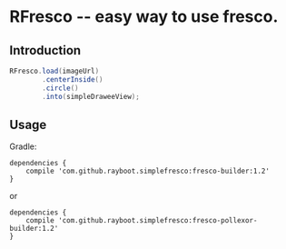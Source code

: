 RFresco  -- easy way to use fresco.
========================================


Introduction
--------

```java
RFresco.load(imageUrl)
        .centerInside()
        .circle()
        .into(simpleDraweeView);
```


Usage
--------

Gradle:

    dependencies {
        compile 'com.github.rayboot.simplefresco:fresco-builder:1.2'
    }

or

    dependencies {
        compile 'com.github.rayboot.simplefresco:fresco-pollexor-builder:1.2'
    }

    

